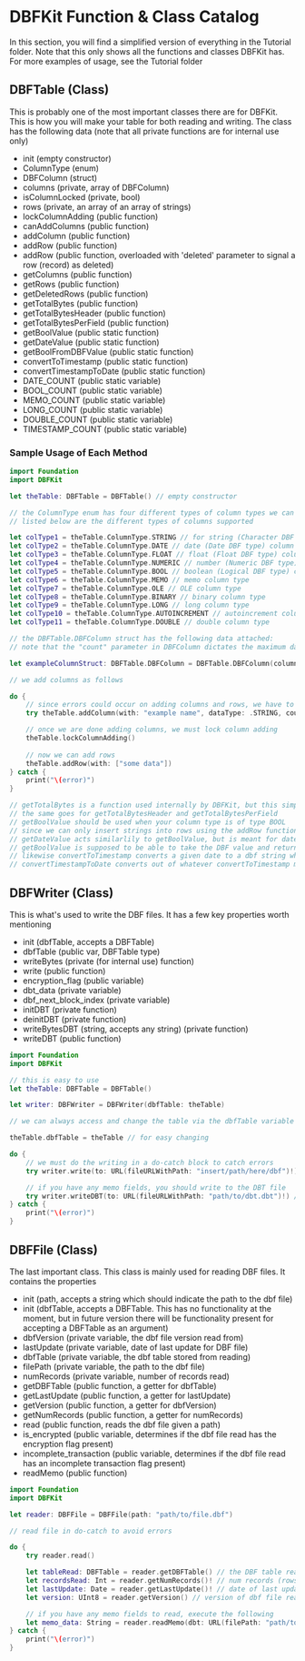 #  DBFKit Function & Class Catalog

In this section, you will find a simplified version of everything in the Tutorial folder. Note that this only shows all the functions and classes DBFKit has. For more examples of usage, see the Tutorial folder

## DBFTable (Class)

This is probably one of the most important classes there are for DBFKit. This is how you will make your table for both reading and writing. The class has the following data (note that all private functions are for internal use only)

- init (empty constructor)
- ColumnType (enum)
- DBFColumn (struct)
- columns (private, array of DBFColumn)
- isColumnLocked (private, bool)
- rows (private, an array of an array of strings)
- lockColumnAdding (public function)
- canAddColumns (public function)
- addColumn (public function)
- addRow (public function)
- addRow (public function, overloaded with 'deleted' parameter to signal a row (record) as deleted)
- getColumns (public function)
- getRows (public function)
- getDeletedRows (public function)
- getTotalBytes (public function)
- getTotalBytesHeader (public function)
- getTotalBytesPerField (public function)
- getBoolValue (public static function)
- getDateValue (public static function)
- getBoolFromDBFValue (public static function)
- convertToTimestamp (public static function)
- convertTimestampToDate (public static function)
- DATE\_COUNT (public static variable)
- BOOL\_COUNT (public static variable)
- MEMO\_COUNT (public static variable)
- LONG\_COUNT (public static variable)
- DOUBLE\_COUNT (public static variable)
- TIMESTAMP\_COUNT (public static variable)

### Sample Usage of Each Method

```swift
import Foundation
import DBFKit

let theTable: DBFTable = DBFTable() // empty constructor

// the ColumnType enum has four different types of column types we can use for column usage.
// listed below are the different types of columns supported

let colType1 = theTable.ColumnType.STRING // for string (Character DBF type) column type
let colType2 = theTable.ColumnType.DATE // date (Date DBF type) column type
let colType3 = theTable.ColumnType.FLOAT // float (Float DBF type) column type
let colType4 = theTable.ColumnType.NUMERIC // number (Numeric DBF type) column type
let colType5 = theTable.ColumnType.BOOL // boolean (Logical DBF type) column type
let colType6 = theTable.ColumnType.MEMO // memo column type
let colType7 = theTable.ColumnType.OLE // OLE column type
let colType8 = theTable.ColumnType.BINARY // binary column type
let colType9 = theTable.ColumnType.LONG // long column type
let colType10 = theTable.ColumnType.AUTOINCREMENT // autoincrement column type
let colType11 = theTable.ColumnType.DOUBLE // double column type

// the DBFTable.DBFColumn struct has the following data attached:
// note that the "count" parameter in DBFColumn dictates the maximum data length allowed for a particular element in a row

let exampleColumnStruct: DBFTable.DBFColumn = DBFTable.DBFColumn(columnType: .STRING, name: "example name", count: 10)

// we add columns as follows

do {
    // since errors could occur on adding columns and rows, we have to wrap it all in a do-catch
    try theTable.addColumn(with: "example name", dataType: .STRING, count: 10)

    // once we are done adding columns, we must lock column adding
    theTable.lockColumnAdding()
    
    // now we can add rows
    theTable.addRow(with: ["some data"])
} catch {
    print("\(error)")
}

// getTotalBytes is a function used internally by DBFKit, but this simply gets the number of bytes the table will take up in the actual DBF file
// the same goes for getTotalBytesHeader and getTotalBytesPerField
// getBoolValue should be used when your column type is of type BOOL
// since we can only insert strings into rows using the addRow function, getBoolValue helps convert your bool into a string the DBFReader/Writer can interpret
// getDateValue acts similarlily to getBoolValue, but is meant for dates obviously!
// getBoolValue is supposed to be able to take the DBF value and return the boolean representation of it
// likewise convertToTimestamp converts a given date to a dbf string which DBFKit can write 
// convertTimestampToDate converts out of whatever convertToTimestamp makes
```

## DBFWriter (Class)

This is what's used to write the DBF files. It has a few key properties worth mentioning

- init (dbfTable, accepts a DBFTable)
- dbfTable (public var, DBFTable type)
- writeBytes (private (for internal use) function)
- write (public function)
- encryption\_flag (public variable)
- dbt\_data (private variable)
- dbf\_next\_block\_index (private variable)
- initDBT (private function)
- deinitDBT (private function)
- writeBytesDBT (string, accepts any string) (private function)
- writeDBT (public function)

```swift
import Foundation
import DBFKit

// this is easy to use
let theTable: DBFTable = DBFTable()

let writer: DBFWriter = DBFWriter(dbfTable: theTable)

// we can always access and change the table via the dbfTable variable

theTable.dbfTable = theTable // for easy changing

do {
    // we must do the writing in a do-catch block to catch errors
    try writer.write(to: URL(fileURLWithPath: "insert/path/here/dbf")!)

    // if you have any memo fields, you should write to the DBT file
    try writer.writeDBT(to: URL(fileURLWithPath: "path/to/dbt.dbt")!) // once again ONLY execute this if you have a ColumnType.MEMO present in your DBFTable
} catch {
    print("\(error)")
}
```

## DBFFile (Class)

The last important class. This class is mainly used for reading DBF files. It contains the properties

- init (path, accepts a string which should indicate the path to the dbf file)
- init (dbfTable, accepts a DBFTable. This has no functionality at the moment, but in future version there will be functionality present for accepting a DBFTable as an argument)
- dbfVersion (private variable, the dbf file version read from)
- lastUpdate (private variable, date of last update for DBF file)
- dbfTable (private variable, the dbf table stored from reading)
- filePath (private variable, the path to the dbf file)
- numRecords (private variable, number of records read)
- getDBFTable (public function, a getter for dbfTable)
- getLastUpdate (public function, a getter for lastUpdate)
- getVersion (public function, a getter for dbfVersion)
- getNumRecords (public function, a getter for numRecords)
- read (public function, reads the dbf file given a path)
- is\_encrypted (public variable, determines if the dbf file read has the encryption flag present)
- incomplete\_transaction (public variable, determines if the dbf file read has an incomplete transaction flag present)
- readMemo (public function)

```swift
import Foundation
import DBFKit

let reader: DBFFile = DBFFile(path: "path/to/file.dbf")

// read file in do-catch to avoid errors

do {
    try reader.read()

    let tableRead: DBFTable = reader.getDBFTable() // the DBF table read from the file
    let recordsRead: Int = reader.getNumRecords()! // num records (rows) read
    let lastUpdate: Date = reader.getLastUpdate()! // date of last update
    let version: UInt8 = reader.getVersion() // version of dbf file read

    // if you have any memo fields to read, execute the following
    let memo_data: String = reader.readMemo(dbt: URL(filePath: "path/to/dbt.dbt"), index: 1)
} catch {
    print("\(error)")
}
```
